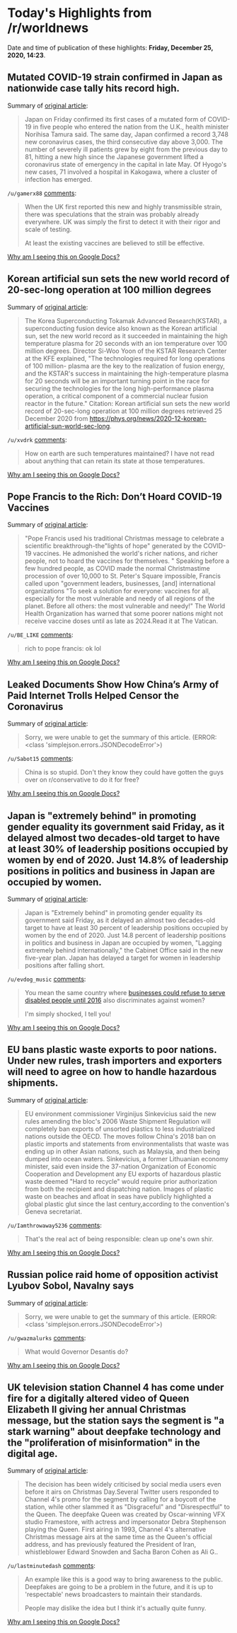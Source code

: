 # Today's Highlights from /r/worldnews

Date and time of publication of these highlights: **Friday, December 25, 2020, 14:23**.

## Mutated COVID-19 strain confirmed in Japan as nationwide case tally hits record high.

Summary of [original article](https://www.japantimes.co.jp/news/2020/12/25/national/tokyo-coronavirus-884-cases/):

> Japan on Friday confirmed its first cases of a mutated form of COVID-19 in five people who entered the nation from the U.K., health minister Norihisa Tamura said. The same day, Japan confirmed a record 3,748 new coronavirus cases, the third consecutive day above 3,000. The number of severely ill patients grew by eight from the previous day to 81, hitting a new high since the Japanese government lifted a coronavirus state of emergency in the capital in late May. Of Hyogo's new cases, 71 involved a hospital in Kakogawa, where a cluster of infection has emerged.

`/u/gamerx88` [comments](https://www.reddit.com/r/worldnews/comments/kjymuo/mutated_covid19_strain_confirmed_in_japan_as/):

> When the UK first reported this new and highly transmissible strain, there was speculations that the strain was probably already everywhere. UK was simply the first to detect it with their rigor and scale of testing. 
> 
> At least the existing vaccines are believed to still be effective.

[Why am I seeing this on Google Docs?](https://docs.google.com/document/d/1Dc6We63vOXIZsc0op-Bt4abqkYjXzOigalQqFxmvvbM/edit?usp=sharing)

## Korean artificial sun sets the new world record of 20-sec-long operation at 100 million degrees

Summary of [original article](https://phys.org/news/2020-12-korean-artificial-sun-world-sec-long.html):

> The Korea Superconducting Tokamak Advanced Research(KSTAR), a superconducting fusion device also known as the Korean artificial sun, set the new world record as it succeeded in maintaining the high temperature plasma for 20 seconds with an ion temperature over 100 million degrees. Director Si-Woo Yoon of the KSTAR Research Center at the KFE explained, "The technologies required for long operations of 100 million- plasma are the key to the realization of fusion energy, and the KSTAR's success in maintaining the high-temperature plasma for 20 seconds will be an important turning point in the race for securing the technologies for the long high-performance plasma operation, a critical component of a commercial nuclear fusion reactor in the future." Citation: Korean artificial sun sets the new world record of 20-sec-long operation at 100 million degrees retrieved 25 December 2020 from https://phys.org/news/2020-12-korean-artificial-sun-world-sec-long.

`/u/xvdrk` [comments](https://www.reddit.com/r/worldnews/comments/kjzyz8/korean_artificial_sun_sets_the_new_world_record/):

> How on earth are such temperatures maintained? I have not read about anything that can retain its state at those temperatures.

[Why am I seeing this on Google Docs?](https://docs.google.com/document/d/1Dc6We63vOXIZsc0op-Bt4abqkYjXzOigalQqFxmvvbM/edit?usp=sharing)

## Pope Francis to the Rich: Don’t Hoard COVID-19 Vaccines

Summary of [original article](https://www.thedailybeast.com/pope-francis-christmas-message-to-the-rich-dont-hoard-covid-19-vaccines?ref=home):

> "Pope Francis used his traditional Christmas message to celebrate a scientific breakthrough-the"lights of hope" generated by the COVID-19 vaccines. He admonished the world's richer nations, and richer people, not to hoard the vaccines for themselves. " Speaking before a few hundred people, as COVID made the normal Christmastime procession of over 10,000 to St. Peter's Square impossible, Francis called upon "government leaders, businesses, [and] international organizations "To seek a solution for everyone: vaccines for all, especially for the most vulnerable and needy of all regions of the planet. Before all others: the most vulnerable and needy!" The World Health Organization has warned that some poorer nations might not receive vaccine doses until as late as 2024.Read it at The Vatican.

`/u/BE_LIKE` [comments](https://www.reddit.com/r/worldnews/comments/kk0a4e/pope_francis_to_the_rich_dont_hoard_covid19/):

> rich to pope francis: ok lol

[Why am I seeing this on Google Docs?](https://docs.google.com/document/d/1Dc6We63vOXIZsc0op-Bt4abqkYjXzOigalQqFxmvvbM/edit?usp=sharing)

## Leaked Documents Show How China’s Army of Paid Internet Trolls Helped Censor the Coronavirus

Summary of [original article](https://www.propublica.org/article/leaked-documents-show-how-chinas-army-of-paid-internet-trolls-helped-censor-the-coronavirus):

> Sorry, we were unable to get the summary of this article. (ERROR: <class 'simplejson.errors.JSONDecodeError'>)

`/u/Sabot15` [comments](https://www.reddit.com/r/worldnews/comments/kjuxov/leaked_documents_show_how_chinas_army_of_paid/):

> China is so stupid. Don't they know they could have gotten the guys over on r/conservative to do it for free?

[Why am I seeing this on Google Docs?](https://docs.google.com/document/d/1Dc6We63vOXIZsc0op-Bt4abqkYjXzOigalQqFxmvvbM/edit?usp=sharing)

## Japan is "extremely behind" in promoting gender equality its government said Friday, as it delayed almost two decades-old target to have at least 30% of leadership positions occupied by women by end of 2020. Just 14.8% of leadership positions in politics and business in Japan are occupied by women.

Summary of [original article](https://www.ibtimes.com/japan-delays-women-leadership-target-after-falling-short-3109362):

> Japan is "Extremely behind" in promoting gender equality its government said Friday, as it delayed an almost two decades-old target to have at least 30 percent of leadership positions occupied by women by the end of 2020. Just 14.8 percent of leadership positions in politics and business in Japan are occupied by women, "Lagging extremely behind internationally," the Cabinet Office said in the new five-year plan. Japan has delayed a target for women in leadership positions after falling short.

`/u/evdog_music` [comments](https://www.reddit.com/r/worldnews/comments/kjxog9/japan_is_extremely_behind_in_promoting_gender/):

> You mean the same country where [businesses could refuse to serve disabled people until 2016](https://www.japantimes.co.jp/news/2016/05/02/reference/new-law-bans-bias-against-people-with-disabilities-but-shortcomings-exist-say-experts/) also discriminates against women?
> 
> I'm simply shocked, I tell you!

[Why am I seeing this on Google Docs?](https://docs.google.com/document/d/1Dc6We63vOXIZsc0op-Bt4abqkYjXzOigalQqFxmvvbM/edit?usp=sharing)

## EU bans plastic waste exports to poor nations. Under new rules, trash importers and exporters will need to agree on how to handle hazardous shipments.

Summary of [original article](https://m.dw.com/en/eu-bans-plastic-waste-exports-to-poor-nations/a-56033900):

> EU environment commissioner Virginijus Sinkevicius said the new rules amending the bloc's 2006 Waste Shipment Regulation will completely ban exports of unsorted plastics to less industrialized nations outside the OECD. The moves follow China's 2018 ban on plastic imports and statements from environmentalists that waste was ending up in other Asian nations, such as Malaysia, and then being dumped into ocean waters. Sinkevicius, a former Lithuanian economy minister, said even inside the 37-nation Organization of Economic Cooperation and Development any EU exports of hazardous plastic waste deemed "Hard to recycle" would require prior authorization from both the recipient and dispatching nation. Images of plastic waste on beaches and afloat in seas have publicly highlighted a global plastic glut since the last century,according to the convention's Geneva secretariat.

`/u/Iamthrowaway5236` [comments](https://www.reddit.com/r/worldnews/comments/kk1k0i/eu_bans_plastic_waste_exports_to_poor_nations/):

> That's the real act of being responsible: clean up one's own shir.

[Why am I seeing this on Google Docs?](https://docs.google.com/document/d/1Dc6We63vOXIZsc0op-Bt4abqkYjXzOigalQqFxmvvbM/edit?usp=sharing)

## Russian police raid home of opposition activist Lyubov Sobol, Navalny says

Summary of [original article](https://www.cnn.com/2020/12/25/europe/navalny-russia-lyubov-sobol-intl/index.html):

> Sorry, we were unable to get the summary of this article. (ERROR: <class 'simplejson.errors.JSONDecodeError'>)

`/u/gwazmalurks` [comments](https://www.reddit.com/r/worldnews/comments/kk083g/russian_police_raid_home_of_opposition_activist/):

> What would Governor Desantis do?

[Why am I seeing this on Google Docs?](https://docs.google.com/document/d/1Dc6We63vOXIZsc0op-Bt4abqkYjXzOigalQqFxmvvbM/edit?usp=sharing)

## UK television station Channel 4 has come under fire for a digitally altered video of Queen Elizabeth II giving her annual Christmas message, but the station says the segment is "a stark warning" about deepfake technology and the "proliferation of misinformation" in the digital age.

Summary of [original article](https://www.abc.net.au/news/2020-12-25/deepfake-queen-to-deliver-christmas-message-on-channel-4/13014504):

> The decision has been widely criticised by social media users even before it airs on Christmas Day.Several Twitter users responded to Channel 4's promo for the segment by calling for a boycott of the station, while other slammed it as "Disgraceful" and "Disrespectful" to the Queen. The deepfake Queen was created by Oscar-winning VFX studio Framestore, with actress and impersonator Debra Stephenson playing the Queen. First airing in 1993, Channel 4's alternative Christmas message airs at the same time as the Queen's official address, and has previously featured the President of Iran, whistleblower Edward Snowden and Sacha Baron Cohen as Ali G..

`/u/lastminutedash` [comments](https://www.reddit.com/r/worldnews/comments/kjxkri/uk_television_station_channel_4_has_come_under/):

> An example like this is a good way to bring awareness to the public. Deepfakes are going to be a problem in the future, and it is up to 'respectable' news broadcasters to maintain their standards.
> 
> People may dislike the idea but I think it's actually quite funny.

[Why am I seeing this on Google Docs?](https://docs.google.com/document/d/1Dc6We63vOXIZsc0op-Bt4abqkYjXzOigalQqFxmvvbM/edit?usp=sharing)

